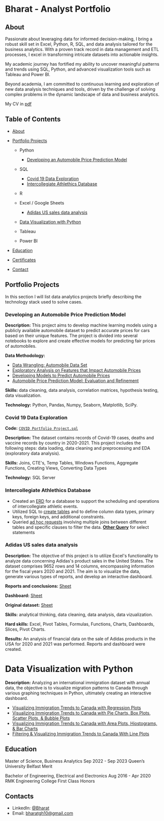 # Bharat - Analyst Portfolio
## About
Passionate about leveraging data for informed decision-making, I bring a robust skill set in Excel, Python, R, SQL, and data analysis tailored for the business analytics. With a proven track record in data management and ETL processes, I excel in transforming intricate datasets into actionable insights.

My academic journey has fortified my ability to uncover meaningful patterns and trends using SQL, Python, and advanced visualization tools such as Tableau and Power BI. 

Beyond academia, I am committed to continuous learning and exploration of new data analysis techniques and tools, driven by the challenge of solving complex problems in the dynamic landscape of data and business analytics.

My CV in [pdf](https://github.com/bharatperry/portfolio/blob/64e8ce16b631dcb3d1cf464777069bd3da44b1b3/BHARAT_cv_da.pdf)
## Table of Contents
- [About](https://github.com/bharatperry/portfolio/blob/main/README.md#about)
- [Portfolio Projects](https://github.com/bharatperry/portfolio/blob/main/README.md#portfolio-projects)
  - Python
    - [Developing an Automobile Price Prediction Model](https://github.com/bharatperry/portfolio#Developing-an-Automobile-Price-Prediction-Model)
  
  - SQL
    - [Covid 19 Data Exploration](https://github.com/bharatperry/portfolio#covid-19-data-exploration)
    - [Intercollegiate Athlethics Database](https://github.com/bharatperry/portfolio#Intercollegiate-Athlethics-Database)
 
  - R
   
  - Excel / Google Sheets
    - [Adidas US sales data analysis](https://github.com/bharatperry/portfolio#Adidas-US-sales-data-analysis)
  - [Data Visualization with Python](https://github.com/bharatperry/portfolio#Data-Visualization-with-Python)
  - Tableau
  - Power BI
  


- [Education](https://github.com/tiannaparris/Data-Analysis-Portfolio/blob/main/README.md#education)  
- [Certificates](https://github.com/tiannaparris/Data-Analysis-Portfolio/blob/main/README.md#certificates)
- [Contact](https://github.com/tiannaparris/Data-Analysis-Portfolio/blob/main/README.md#contacts)
## Portfolio Projects
In this section I will list data analytics projects briefly describing the technology stack used to solve cases.

### Developing an Automobile Price Prediction Model

**Description:** This project aims to develop machine learning models using a publicly available automobile dataset to predict accurate prices for cars based on their unique features. The project is divided into several notebooks to explore and create effective models for predicting fair prices of automobiles.

**Data Methodology:**

  + [Data Wrangling: Automobile Data Set](https://github.com/bharatperry/portfolio/blob/cf7cc36df6173861681dd40426a6729d3caed8d7/1-Data-Wrangling.ipynb)
  + [Exploratory Analysis on Features that Impact Automobile Prices](https://github.com/bharatperry/portfolio/blob/cf7cc36df6173861681dd40426a6729d3caed8d7/2-Exploratory-data-analysis.ipynb)
  + [Developing Models to Predict Automobile Prices](https://github.com/bharatperry/portfolio/blob/cf7cc36df6173861681dd40426a6729d3caed8d7/3-model-development.ipynb)
  + [Automobile Price Prediction Model: Evaluation and Refinement](https://github.com/bharatperry/portfolio/blob/cf7cc36df6173861681dd40426a6729d3caed8d7/4-model-evaluation-and-refinement.ipynb)

**Skills:** data cleaning, data analysis, correlation matrices, hypothesis testing, data visualization.

**Technology:** Python, Pandas, Numpy, Seaborn, Matplotlib, SciPy.



### Covid 19 Data Exploration
**Code:** [`COVID Portfolio Project.sql`](https://github.com/bharatperry/SQL_SKILL_DATA-ANALYSIS/blob/ebb29b492fea5ddf52f4cd30108d74db1fcebf34/COVID%20Portfolio%20Project.sql)

**Description:** The dataset contains records of Covid-19 cases, deaths and vaccine records by country in 2020-2021. This project includes the following steps: data loading, data cleaning and preprocessing and EDA (exploratory data analysis).

**Skills:** Joins, CTE's, Temp Tables, Windows Functions, Aggregate Functions, Creating Views, Converting Data Types

**Technology:** SQL Server

### Intercollegiate Athlethics Database
  + Created an [ERD](https://github.com/bharatperry/sql-Intercollegiate-Athletic-Database/blob/7cc3b4a2eabc422e59b4a9686b1996d0e03017e5/1-Background%20on%20Intercollegiate%20Atheltic%20Database.pdf) for a database to support the scheduling and operations of intercollegiate athletic events.
  + Utilized SQL to [create tables](https://github.com/bharatperry/sql-Intercollegiate-Athletic-Database/blob/7cc3b4a2eabc422e59b4a9686b1996d0e03017e5/3-CreateTables.sql) and to define column data types, primary keys, foreign keys, and additional constraints.
  + Queried [ad hoc requests](https://github.com/bharatperry/sql-Intercollegiate-Athletic-Database/blob/7cc3b4a2eabc422e59b4a9686b1996d0e03017e5/5-JoinStatementQueries.sql) involving multiple joins between different tables and specific clauses to filter the data.
[**Other Query**](https://github.com/bharatperry/sql-Intercollegiate-Athletic-Database/blob/7cc3b4a2eabc422e59b4a9686b1996d0e03017e5/4-SelectStatementQueries.sql) for select statements

### Adidas US sales data analysis
**Description:** The objective of this project is to utilize Excel's functionality to analyze data concerning Adidas's product sales in the United States. The dataset comprises 9652 rows and 14 columns, encompassing information for the fiscal years 2020 and 2021. The aim is to visualize the data, generate various types of reports, and develop an interactive dashboard.

**Reports and conclusions:** [Sheet](https://github.com/bharatperry/Excel_skills/blob/de97f79d1f33feac20c375aa51dd6b6aca04f1a1/Adidas%20Sales%20Analysis%20with%20reports.xlsx) 

**Dashboard:** [Sheet](https://github.com/bharatperry/Excel_skills/blob/de97f79d1f33feac20c375aa51dd6b6aca04f1a1/Dashboard.xlsx)

**Original dataset:** [Sheet](https://github.com/bharatperry/Excel_skills/blob/de97f79d1f33feac20c375aa51dd6b6aca04f1a1/Original-dataset.xlsx)

**Skills:** analytical thinking, data cleaning, data analysis, data vizualization.

**Hard skills:** Excel, Pivot Tables, Formulas, Functions, Charts, Dashboards, Slices, Pivot Charts.<br>

**Results:** An analysis of financial data on the sale of Adidas products in the USA for 2020 and 2021 was performed. Reports and dashboard were created.

# Data Visualization with Python 

 **Description:** Analyzing an international immigration dataset with annual data, the objective is to visualize migration patterns to Canada through various graphing techniques in Python, ultimately creating an interactive dashboard.
   
  + [Visualizing Immigration Trends to Canada with Regression Plots](https://github.com/bharatperry/data_visualization/blob/22e04fa7814c6bc372f30be727ac88b04164d90e/4-Regression-Plots.ipynb)
  + [Visualizing Immigration Trends to Canada with Pie Charts, Box Plots, Scatter Plots, & Bubble Plots](https://github.com/bharatperry/data_visualization/blob/22e04fa7814c6bc372f30be727ac88b04164d90e/3-Pie-Charts-Box-Plots-Scatter-Plots.ipynb)
  + [Visualizing Immigration Trends to Canada with Area Plots, Hiostograms, & Bar Charts](https://github.com/bharatperry/data_visualization/blob/22e04fa7814c6bc372f30be727ac88b04164d90e/2-Area-Plots-Histograms-and-Bar-Charts.ipynb)
  + [Filtering & Visualizing Immigration Trends to Canada With Line Plots](https://github.com/bharatperry/data_visualization/blob/22e04fa7814c6bc372f30be727ac88b04164d90e/1-Filtering-LinePlotting.ipynb)



## Education
Master of Science, Business Analytics                      Sep 2022 - Sep 2023
Queen’s University Belfast
Merit

Bachelor of Engineering, Electrical and Electronics         Aug 2016 - Apr 2020
RMK Engineering College 
First Class Honors

## Contacts
- LinkedIn: [@Bharat](https://www.linkedin.com/in/bharatgh/)
- Email: bharatgh10@gmail.com
